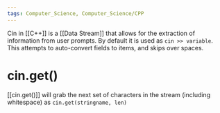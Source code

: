 ```yaml
---
tags: Computer_Science, Computer_Science/CPP
---
```


Cin in [[C++]] is a [[Data Stream]] that allows for the extraction of information from user prompts. By default it is used as `cin >> variable`. This attempts to auto-convert fields to items, and skips over spaces.

# cin.get()
[[cin.get()]] will grab the next set of characters in the stream (including whitespace) as `cin.get(stringname, len)`
